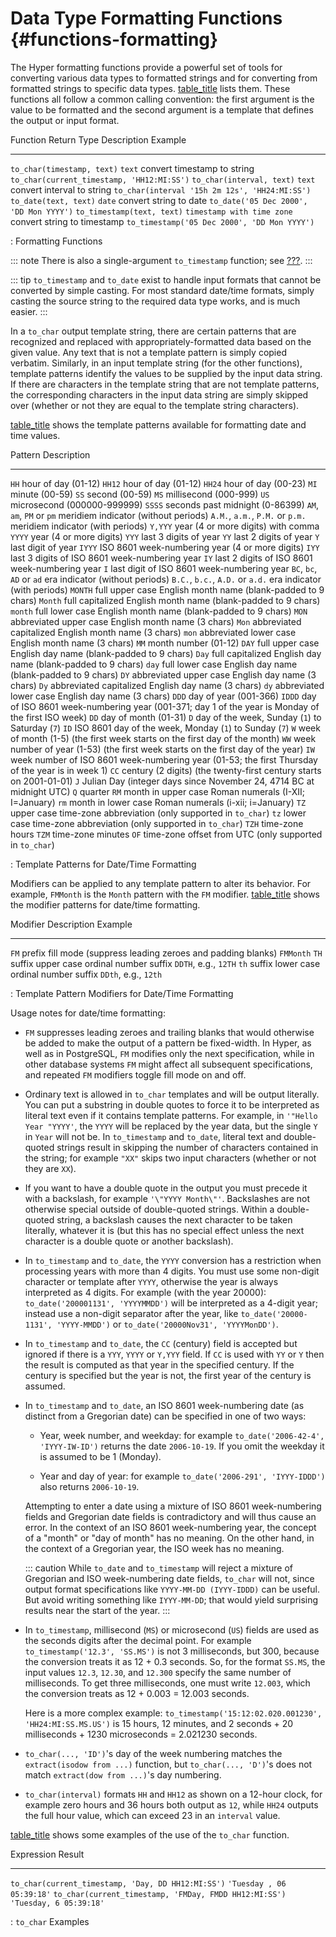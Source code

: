 # Data Type Formatting Functions {#functions-formatting}

The Hyper formatting functions provide a powerful set of tools for
converting various data types to formatted strings and for converting
from formatted strings to specific data types.
[table_title](#functions-formatting-table) lists them. These functions
all follow a common calling convention: the first argument is the value
to be formatted and the second argument is a template that defines the
output or input format.

  Function                     Return Type                  Description                   Example
  ---------------------------- ---------------------------- ----------------------------- ------------------------------------------------
  `to_char(timestamp, text)`   `text`                       convert timestamp to string   `to_char(current_timestamp, 'HH12:MI:SS')`
  `to_char(interval, text)`    `text`                       convert interval to string    `to_char(interval '15h 2m 12s', 'HH24:MI:SS')`
  `to_date(text, text)`        `date`                       convert string to date        `to_date('05 Dec 2000', 'DD Mon YYYY')`
  `to_timestamp(text, text)`   `timestamp with time zone`   convert string to timestamp   `to_timestamp('05 Dec 2000', 'DD Mon YYYY')`

  : Formatting Functions

::: note
There is also a single-argument `to_timestamp` function; see
[???](#functions-datetime-table).
:::

::: tip
`to_timestamp` and `to_date` exist to handle input formats that cannot
be converted by simple casting. For most standard date/time formats,
simply casting the source string to the required data type works, and is
much easier.
:::

In a `to_char` output template string, there are certain patterns that
are recognized and replaced with appropriately-formatted data based on
the given value. Any text that is not a template pattern is simply
copied verbatim. Similarly, in an input template string (for the other
functions), template patterns identify the values to be supplied by the
input data string. If there are characters in the template string that
are not template patterns, the corresponding characters in the input
data string are simply skipped over (whether or not they are equal to
the template string characters).

[table_title](#functions-formatting-datetime-table) shows the template
patterns available for formatting date and time values.

  Pattern                            Description
  ---------------------------------- --------------------------------------------------------------------------------------------------
  `HH`                               hour of day (01-12)
  `HH12`                             hour of day (01-12)
  `HH24`                             hour of day (00-23)
  `MI`                               minute (00-59)
  `SS`                               second (00-59)
  `MS`                               millisecond (000-999)
  `US`                               microsecond (000000-999999)
  `SSSS`                             seconds past midnight (0-86399)
  `AM`, `am`, `PM` or `pm`           meridiem indicator (without periods)
  `A.M.`, `a.m.`, `P.M.` or `p.m.`   meridiem indicator (with periods)
  `Y,YYY`                            year (4 or more digits) with comma
  `YYYY`                             year (4 or more digits)
  `YYY`                              last 3 digits of year
  `YY`                               last 2 digits of year
  `Y`                                last digit of year
  `IYYY`                             ISO 8601 week-numbering year (4 or more digits)
  `IYY`                              last 3 digits of ISO 8601 week-numbering year
  `IY`                               last 2 digits of ISO 8601 week-numbering year
  `I`                                last digit of ISO 8601 week-numbering year
  `BC`, `bc`, `AD` or `ad`           era indicator (without periods)
  `B.C.`, `b.c.`, `A.D.` or `a.d.`   era indicator (with periods)
  `MONTH`                            full upper case English month name (blank-padded to 9 chars)
  `Month`                            full capitalized English month name (blank-padded to 9 chars)
  `month`                            full lower case English month name (blank-padded to 9 chars)
  `MON`                              abbreviated upper case English month name (3 chars)
  `Mon`                              abbreviated capitalized English month name (3 chars)
  `mon`                              abbreviated lower case English month name (3 chars)
  `MM`                               month number (01-12)
  `DAY`                              full upper case English day name (blank-padded to 9 chars)
  `Day`                              full capitalized English day name (blank-padded to 9 chars)
  `day`                              full lower case English day name (blank-padded to 9 chars)
  `DY`                               abbreviated upper case English day name (3 chars)
  `Dy`                               abbreviated capitalized English day name (3 chars)
  `dy`                               abbreviated lower case English day name (3 chars)
  `DDD`                              day of year (001-366)
  `IDDD`                             day of ISO 8601 week-numbering year (001-371; day 1 of the year is Monday of the first ISO week)
  `DD`                               day of month (01-31)
  `D`                                day of the week, Sunday (`1`) to Saturday (`7`)
  `ID`                               ISO 8601 day of the week, Monday (`1`) to Sunday (`7`)
  `W`                                week of month (1-5) (the first week starts on the first day of the month)
  `WW`                               week number of year (1-53) (the first week starts on the first day of the year)
  `IW`                               week number of ISO 8601 week-numbering year (01-53; the first Thursday of the year is in week 1)
  `CC`                               century (2 digits) (the twenty-first century starts on 2001-01-01)
  `J`                                Julian Day (integer days since November 24, 4714 BC at midnight UTC)
  `Q`                                quarter
  `RM`                               month in upper case Roman numerals (I-XII; I=January)
  `rm`                               month in lower case Roman numerals (i-xii; i=January)
  `TZ`                               upper case time-zone abbreviation (only supported in `to_char`)
  `tz`                               lower case time-zone abbreviation (only supported in `to_char`)
  `TZH`                              time-zone hours
  `TZM`                              time-zone minutes
  `OF`                               time-zone offset from UTC (only supported in `to_char`)

  : Template Patterns for Date/Time Formatting

Modifiers can be applied to any template pattern to alter its behavior.
For example, `FMMonth` is the `Month` pattern with the `FM` modifier.
[table_title](#functions-formatting-datetimemod-table) shows the
modifier patterns for date/time formatting.

  Modifier      Description                                              Example
  ------------- -------------------------------------------------------- ----------------------
  `FM` prefix   fill mode (suppress leading zeroes and padding blanks)   `FMMonth`
  `TH` suffix   upper case ordinal number suffix                         `DDTH`, e.g., `12TH`
  `th` suffix   lower case ordinal number suffix                         `DDth`, e.g., `12th`

  : Template Pattern Modifiers for Date/Time Formatting

Usage notes for date/time formatting:

-   `FM` suppresses leading zeroes and trailing blanks that would
    otherwise be added to make the output of a pattern be fixed-width.
    In Hyper, as well as in PostgreSQL, `FM` modifies only the next
    specification, while in other database systems `FM` might affect all
    subsequent specifications, and repeated `FM` modifiers toggle fill
    mode on and off.

-   Ordinary text is allowed in `to_char` templates and will be output
    literally. You can put a substring in double quotes to force it to
    be interpreted as literal text even if it contains template
    patterns. For example, in `'"Hello Year "YYYY'`, the `YYYY` will be
    replaced by the year data, but the single `Y` in `Year` will not be.
    In `to_timestamp` and `to_date`, literal text and double-quoted
    strings result in skipping the number of characters contained in the
    string; for example `"XX"` skips two input characters (whether or
    not they are `XX`).

-   If you want to have a double quote in the output you must precede it
    with a backslash, for example `'\"YYYY Month\"'`. Backslashes are
    not otherwise special outside of double-quoted strings. Within a
    double-quoted string, a backslash causes the next character to be
    taken literally, whatever it is (but this has no special effect
    unless the next character is a double quote or another backslash).

-   In `to_timestamp` and `to_date`, the `YYYY` conversion has a
    restriction when processing years with more than 4 digits. You must
    use some non-digit character or template after `YYYY`, otherwise the
    year is always interpreted as 4 digits. For example (with the year
    20000): `to_date('200001131', 'YYYYMMDD')` will be interpreted as a
    4-digit year; instead use a non-digit separator after the year, like
    `to_date('20000-1131', 'YYYY-MMDD')` or
    `to_date('20000Nov31', 'YYYYMonDD')`.

-   In `to_timestamp` and `to_date`, the `CC` (century) field is
    accepted but ignored if there is a `YYY`, `YYYY` or `Y,YYY` field.
    If `CC` is used with `YY` or `Y` then the result is computed as that
    year in the specified century. If the century is specified but the
    year is not, the first year of the century is assumed.

-   In `to_timestamp` and `to_date`, an ISO 8601 week-numbering date (as
    distinct from a Gregorian date) can be specified in one of two ways:

    -   Year, week number, and weekday: for example
        `to_date('2006-42-4', 'IYYY-IW-ID')` returns the date
        `2006-10-19`. If you omit the weekday it is assumed to be 1
        (Monday).

    -   Year and day of year: for example
        `to_date('2006-291', 'IYYY-IDDD')` also returns `2006-10-19`.

    Attempting to enter a date using a mixture of ISO 8601
    week-numbering fields and Gregorian date fields is contradictory and
    will thus cause an error. In the context of an ISO 8601
    week-numbering year, the concept of a "month" or "day of month" has
    no meaning. On the other hand, in the context of a Gregorian year,
    the ISO week has no meaning.

    ::: caution
    While `to_date` and `to_timestamp` will reject a mixture of
    Gregorian and ISO week-numbering date fields, `to_char` will not,
    since output format specifications like `YYYY-MM-DD (IYYY-IDDD)` can
    be useful. But avoid writing something like `IYYY-MM-DD`; that would
    yield surprising results near the start of the year.
    :::

-   In `to_timestamp`, millisecond (`MS`) or microsecond (`US`) fields
    are used as the seconds digits after the decimal point. For example
    `to_timestamp('12.3', 'SS.MS')` is not 3 milliseconds, but 300,
    because the conversion treats it as 12 + 0.3 seconds. So, for the
    format `SS.MS`, the input values `12.3`, `12.30`, and `12.300`
    specify the same number of milliseconds. To get three milliseconds,
    one must write `12.003`, which the conversion treats as 12 + 0.003 =
    12.003 seconds.

    Here is a more complex example:
    `to_timestamp('15:12:02.020.001230', 'HH24:MI:SS.MS.US')` is 15
    hours, 12 minutes, and 2 seconds + 20 milliseconds + 1230
    microseconds = 2.021230 seconds.

-   `to_char(..., 'ID')`\'s day of the week numbering matches the
    `extract(isodow from ...)` function, but `to_char(..., 'D')`\'s does
    not match `extract(dow from ...)`\'s day numbering.

-   `to_char(interval)` formats `HH` and `HH12` as shown on a 12-hour
    clock, for example zero hours and 36 hours both output as `12`,
    while `HH24` outputs the full hour value, which can exceed 23 in an
    `interval` value.

[table_title](#functions-formatting-examples-table) shows some examples
of the use of the `to_char` function.

  Expression                                               Result
  -------------------------------------------------------- ---------------------------
  `to_char(current_timestamp, 'Day, DD HH12:MI:SS')`       `'Tuesday , 06 05:39:18'`
  `to_char(current_timestamp, 'FMDay, FMDD HH12:MI:SS')`   `'Tuesday, 6 05:39:18'`

  : `to_char` Examples
